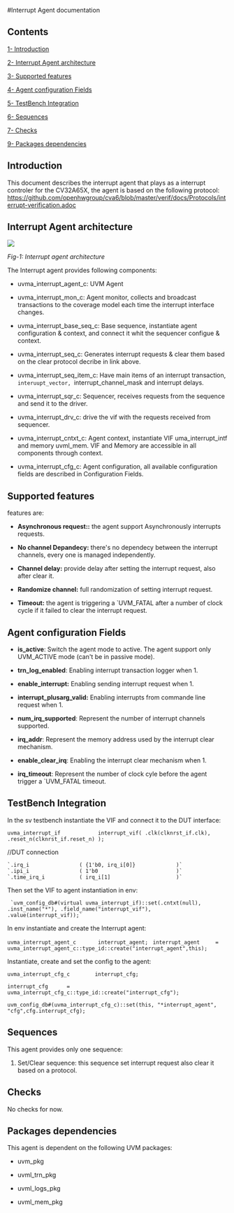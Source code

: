 #Interrupt Agent documentation

<!---
Copyright 2024 Thales DIS SAS

Licensed under the Solderpad Hardware Licence, Version 2.0 (the "License");
you may not use this file except in compliance with the License.
SPDX-License-Identifier: Apache-2.0 WITH SHL-2.0
You may obtain a copy of the License at https://solderpad.org/licenses/

Original Author: Ayoub JALALI (ayoub.jalali@external.thalesgroup.com) – sub-contractor MU-Electronics for Thales group

-->

## Contents

[1- Introduction](#introduction)

[2- Interrupt Agent architecture](#interrupt-agent-architecture)

[3- Supported features](#supported-features)

[4- Agent configuration Fields](#_Configuration_Fields)

[5- TestBench Integration](#testbench-integration)

[6- Sequences](#sequence)

[7- Checks](#checks)

[9- Packages dependencies](#packages-dependencies)

## Introduction

This document describes the interrupt agent that plays as a interrupt controler
for the CV32A65X, the agent is based on the following protocol:
<https://github.com/openhwgroup/cva6/blob/master/verif/docs/Protocols/interrupt-verification.adoc>

## Interrupt Agent architecture

![](image.png)

*Fig-1: Interrupt agent architecture*

The Interrupt agent provides following components:

-   uvma_interrupt_agent_c: UVM Agent

-   uvma_interrupt_mon_c: Agent monitor, collects and broadcast transactions to
    the coverage model each time the interrupt interface changes.

-   uvma_interrupt_base_seq_c: Base sequence, instantiate agent configuration & context,
    and connect it whit the sequencer configue & context.

-   uvma_interrupt_seq_c: Generates interrupt requests & clear them 
    based on the clear protocol decribe in link above.

-   uvma_interrupt_seq_item_c: Have main items of an interrupt transaction,
    `interuupt_vector, `interrupt_channel_mask and interrupt delays.

-   uvma_interrupt_sqr_c: Sequencer, receives requests from
    the sequence and send it to the driver.

-   uvma_interrupt_drv_c: drive the vif with the requests received from
    sequencer.

-   uvma_interrupt_cntxt_c: Agent context, instantiate VIF uma_interrupt_intf and
    memory uvml_mem. VIF and Memory are accessible in all components
    through context.

-   uvma_interrupt_cfg_c: Agent configuration, all available configuration
    fields are described in Configuration Fields.

## Supported features

features are:

-   **Asynchronous request::** the agent support Asynchronously interrupts requests.

-   **No channel Depandecy:** there's no dependecy between the interrupt channels,
    every one is managed independently.

-   **Channel delay:** provide delay after setting the interrupt request,
    also after clear it.

-   **Randomize channel:** full randomization of setting interrupt request.

-   **Timeout:** the agent is triggering a `UVM_FATAL after a number of
    clock cycle if it failed to clear the interrupt request.

## Agent configuration Fields

-   **is_active**: Switch the agent mode to active. The agent support
    only UVM_ACTIVE mode (can't be in passive mode).

-   **trn_log_enabled**: Enabling interrupt transaction logger when 1.

-   **enable_interrupt:** Enabling sending interrupt request when 1.

-   **interrupt_plusarg_valid:** Enabling interrupts from commande line request when 1.

-   **num_irq_supported**: Represent the number of interrupt channels supported.

-   **irq_addr**: Represent the memory address used by the interrupt
    clear mechanism.

-   **enable_clear_irq**: Enabling the interrupt clear mechanism when 1.

-   **irq_timeout**: Represent the number of clock cyle before the agent
    trigger a `UVM_FATAL timeout.

## TestBench Integration

In the sv testbench instantiate the VIF and connect it to the DUT
interface:

   `uvma_interrupt_if            interrupt_vif(
                                         .clk(clknrst_if.clk),
                                         .reset_n(clknrst_if.reset_n)
                                );`

//DUT connection

    `.irq_i                ( {1'b0, irq_i[0]}             )`
    `.ipi_i                ( 1'b0                         )`
    `.time_irq_i           ( irq_i[1]                     )`

Then set the VIF to agent instantiation in env:

     `uvm_config_db#(virtual uvma_interrupt_if)::set(.cntxt(null), .inst_name("*"), .field_name("interrupt_vif"),  .value(interrupt_vif));`

In env instantiate and create the Interrupt agent:

   `uvma_interrupt_agent_c       interrupt_agent;
`
   `interrupt_agent     = uvma_interrupt_agent_c::type_id::create("interrupt_agent",this);`

Instantiate, create and set the config to the agent:

   `uvma_interrupt_cfg_c        interrupt_cfg;`
   
   `interrupt_cfg      = uvma_interrupt_cfg_c::type_id::create("interrupt_cfg");`

   `uvm_config_db#(uvma_interrupt_cfg_c)::set(this, "*interrupt_agent", "cfg",cfg.interrupt_cfg);`

## Sequences

This agent provides only one sequence:

1.  Set/Clear sequence: this sequence set interrupt request also clear it
    based on a protocol.

## Checks

No checks for now.

## Packages dependencies

This agent is dependent on the following UVM packages:

-   uvm_pkg

-   uvml_trn_pkg

-   uvml_logs_pkg

-   uvml_mem_pkg
